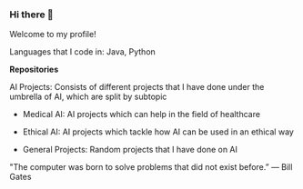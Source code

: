 ### Hi there 👋

<!--
**NealJ02/NealJ02** is a ✨ _special_ ✨ repository because its `README.md` (this file) appears on your GitHub profile.

Here are some ideas to get you started:

- 🔭 I’m currently working on ...
- 🌱 I’m currently learning ...
- 👯 I’m looking to collaborate on ...
- 🤔 I’m looking for help with ...
- 💬 Ask me about ...
- 📫 How to reach me: ...
- 😄 Pronouns: ...
- ⚡ Fun fact: ...
-->

Welcome to my profile!



Languages that I code in: Java, Python

**Repositories**

AI Projects: Consists of different projects that I have done under the umbrella of AI, which are split by subtopic
  
  - Medical AI: AI projects which can help in the field of healthcare

  - Ethical AI: AI projects which tackle how AI can be used in an ethical way
  
  - General Projects: Random projects that I have done on AI


"The computer was born to solve problems that did not exist before.” — Bill Gates

